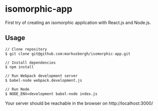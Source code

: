 # isomorphic-app

First try of creating an isomorphic application with React.js and Node.js.

## Usage

```bash
// Clone repository
$ git clone git@github.com:markusbergh/isomorphic-app.git

// Install dependencies
$ npm install

// Run Webpack development server
$ babel-node webpack.development.js

// Run Node
$ NODE_ENV=development babel-node index.js
```

Your server should be reachable in the browser on http://localhost:3000/
